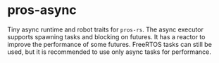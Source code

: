 # pros-async

Tiny async runtime and robot traits for `pros-rs`.
The async executor supports spawning tasks and blocking on futures.
It has a reactor to improve the performance of some futures.
FreeRTOS tasks can still be used, but it is recommended to use only async tasks for performance.
